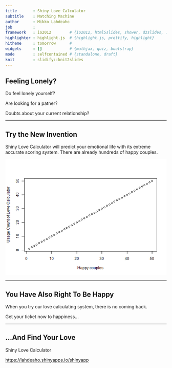 ```yaml
---
title       : Shiny Love Calculator
subtitle    : Matching Machine
author      : Mikko Lahdeaho
job         : 
framework   : io2012        # {io2012, html5slides, shower, dzslides, ...}
highlighter : highlight.js  # {highlight.js, prettify, highlight}
hitheme     : tomorrow      # 
widgets     : []            # {mathjax, quiz, bootstrap}
mode        : selfcontained # {standalone, draft}
knit        : slidify::knit2slides
---
```


## Feeling Lonely?

Do feel lonely yourself?

Are looking for a patner?

Doubts about your current relationship?

--- 

## Try the New Invention

Shiny Love Calculator will predict your emotional life with its extreme accurate scoring system. There are already hundreds of happy couples.

![plot of chunk unnamed-chunk-1](assets/fig/unnamed-chunk-1-1.png) 

---

## You Have Also Right To Be Happy

When you try our love calculating system, there is no coming back.

Get your ticket now to happiness...

---

## ...And Find Your Love

Shiny Love Calculator



https://lahdeaho.shinyapps.io/shinyapp





